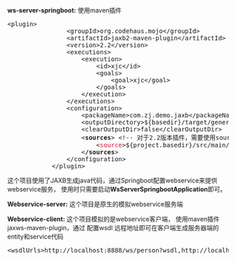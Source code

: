 <strong>ws-server-springboot:</strong>
使用maven插件
<pre>
&lt;plugin>
                &lt;groupId>org.codehaus.mojo&lt;/groupId>
                &lt;artifactId>jaxb2-maven-plugin&lt;/artifactId&gt;
                &lt;version>2.2&lt;/version&gt;
                &lt;executions&gt;
                    &lt;execution&gt;
                        &lt;id>xjc&lt;/id&gt;
                        &lt;goals>
                            &lt;goal>xjc&lt;/goal&gt;
                        &lt;/goals>
                    &lt;/execution>
                &lt;/executions>
                &lt;configuration>
                    &lt;packageName>com.zj.demo.jaxb&lt;/packageName>
                    &lt;outputDirectory>${basedir}/target/generated-sources/jaxb&lt;/outputDirectory&gt;
                    &lt;clearOutputDir>false&lt;/clearOutputDir>
                    &lt;<strong>sources</strong>&gt; &lt;!-- 对于2.2版本插件，需要使用sources标签来指定xsd所在的位置 -->
                        &lt;<font color="#DC143C">source</font>&gt;${project.basedir}/src/main/resources/xsd/**&lt;/source>**
                    &lt;<strong>/sources</strong>&gt;
                &lt;/configuration&gt;
            &lt;/plugin&gt;
</pre>
这个项目使用了JAXB生成java代码，通过Springboot配置webservice来提供webservice服务，
使用时只需要启动<strong>WsServerSpringbootApplication</strong>即可。

<strong>Webservice-server:</strong>
这个项目是原生的模拟webservice服务端

<strong>Webservice-client:</strong>
这个项目模拟的是webservice客户端， 使用maven插件jaxws-maven-plugin，通过
配置wsdl 远程地址即可在客户端生成服务器端的entity和service代码
<pre>
&lt;wsdlUrls&gt;http://localhost:8888/ws/person?wsdl,http://localhost:8080/ws/students.wsdl&lt;/wsdlUrls&gt;    
</pre>
